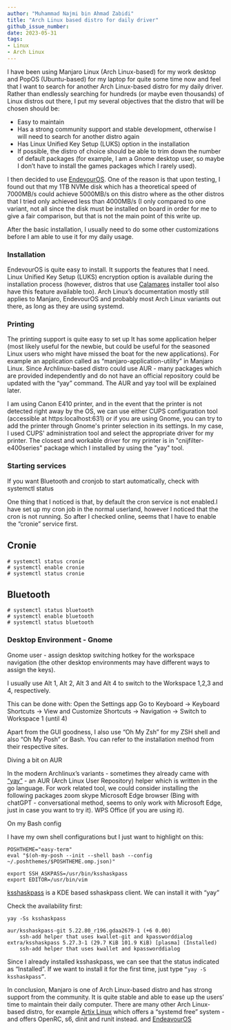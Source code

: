 ```yaml
---
author: "Muhammad Najmi bin Ahmad Zabidi"
title: "Arch Linux based distro for daily driver"
github_issue_number: 
date: 2023-05-31
tags:
- Linux
- Arch Linux
---
```


I have been using Manjaro Linux (Arch Linux-based) for my work desktop and PopOS (Ubuntu-based) for my laptop for quite some time now and feel that I want to search for another Arch Linux-based distro for my daily driver. Rather than endlessly searching for hundreds (or maybe even thousands) of Linux distros out there, I put my several objectives that the distro that will be chosen should be:
- Easy to maintain 
- Has a strong community support and stable development, otherwise I will need to search for another distro again
- Has Linux Unified Key Setup (LUKS) option in the installation
- If possible, the distro of choice should be able to trim down the number of default packages (for example, I am a Gnome desktop user, so maybe I don’t have to install the games packages which I rarely used). 

I then decided to use [EndevourOS](https://endeavouros.com). One of the reason is that upon testing, I found out that my 1TB NVMe disk which has a theoretical speed of 7000MB/s could achieve 5000MB/s on this distro where as the other distros that I tried only achieved less than 4000MB/s (I only compared to one variant, not all since the disk must be installed on board in order for me to give a fair comparison, but that is not the main point of this write up.   

After the basic installation, I usually need to do some other customizations before I am able to use it for my daily usage. 

### Installation
EndevourOS is quite easy to install. It supports the features that I need. Linux Unified Key Setup (LUKS) encryption option is available during the installation process (however, distros that use [Calamares](https://calamares.io) installer tool also have this feature available too). Arch Linux’s documentation mostly still applies to Manjaro, EndevourOS and probably most Arch Linux variants out there, as long as they are using systemd.

### Printing
The printing support is quite easy to set up
It has some application helper (most likely useful for the newbie, but could be useful for the seasoned Linux users who might have missed the boat for the new applications). For example an application called as “manjaro-application-utility” in Manjaro Linux.
Since Archlinux-based distro could use AUR - many packages which are provided independently and do not have an official repository could be updated with the “yay” command. The AUR and yay tool will be explained later. 

I am using Canon E410 printer, and in the event that the printer is not detected right away by the OS, we can use either CUPS configuration tool (accessible at https:localhost:631) or if you are using Gnome, you can try to add the printer through Gnome's printer selection in its settings. In my case, I used CUPS' administration tool and select the appropriate driver for my printer. The closest and workable driver for my printer is in "cnijfilter-e400series" package which I installed by using the "yay" tool.

### Starting services
If you want Bluetooth and cronjob to start automatically, check with
systemctl <service name> status

One thing that I noticed is that, by default the cron service is not enabled.I  have set up my cron job in the normal userland, however I noticed that the cron is not running. So after I checked online, seems that I have to enable the “cronie” service first.

## Cronie
```plain
# systemctl status cronie
# systemctl enable cronie
# systemctl status cronie
```

##  Bluetooth
```plain
# systemctl status bluetooth
# systemctl enable bluetooth
# systemctl status bluetooth
```

### Desktop Environment - Gnome
  
Gnome user - assign desktop switching hotkey for the workspace navigation (the other desktop environments may have different ways to assign the keys). 

I usually use Alt 1, Alt 2, Alt 3 and Alt 4 to switch to the Workspace 1,2,3 and 4, respectively.

This can be done with:
Open the Settings app
Go to Keyboard -> Keyboard Shortcuts -> View and Customize Shortcuts -> Navigation -> Switch to Workspace 1 (until 4)

Apart from the GUI goodness, I also use “Oh My Zsh” for my ZSH shell and also “Oh My Posh” or Bash. You can refer to the installation method from their respective sites.

Diving a bit on AUR

In the modern Archlinux’s variants - sometimes they already came with [“yay”](https://aur.archlinux.org/packages/yay-git) - an AUR (Arch Linux User Repository) helper which is written in the go language. For work related tool, we could consider installing the following packages
zoom
skype
Microsoft Edge browser (Bing with chatGPT - conversational method, seems to only work with Microsoft Edge, just in case you want to try it).
WPS Office (if you are using it).

On my Bash config

I have my own shell configurations but I just want to highlight on this:
```plain
POSHTHEME="easy-term"
eval "$(oh-my-posh --init --shell bash --config ~/.poshthemes/$POSHTHEME.omp.json)"

export SSH_ASKPASS=/usr/bin/ksshaskpass
export EDITOR=/usr/bin/vim
```
  
[ksshaskpass](https://invent.kde.org/plasma/ksshaskpass) is a KDE based sshaskpass client. We can install it with “yay”

Check the availability first:
```plain
yay -Ss ksshaskpass

aur/ksshaskpass-git 5.22.80_r196.gdaa2679-1 (+6 0.00) 
    ssh-add helper that uses kwallet-git and kpassworddialog
extra/ksshaskpass 5.27.3-1 (29.7 KiB 101.9 KiB) [plasma] (Installed)
    ssh-add helper that uses kwallet and kpassworddialog
```
Since I already installed ksshaskpass, we can see that the status indicated as “Installed”. If we want to install it for the first time, just type ```“yay -S ksshaskpass”```.

In conclusion, Manjaro is one of Arch Linux-based distro and has strong support from the community. It is quite stable and able to ease up the users’ time to maintain their daily computer. There are many other Arch Linux-based distro, for example [Artix Linux](https://artixlinux.org/download.php) which offers a “systemd free” system - and offers OpenRC, s6, dinit and runit instead.  and [EndeavourOS](https://endeavouros.com)
